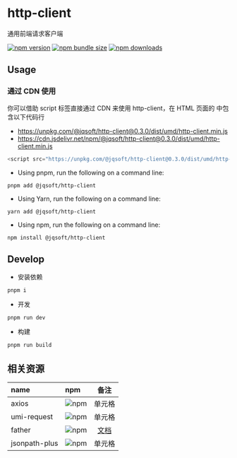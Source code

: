 # http-client

通用前端请求客户端

[![npm version](https://img.shields.io/npm/v/@jqsoft/http-client)](https://www.npmjs.com/package/@jqsoft/http-client)
[![npm bundle size](https://img.shields.io/bundlephobia/min/@jqsoft/http-client)](https://www.npmjs.com/package/@jqsoft/http-client)
[![npm downloads](https://img.shields.io/npm/dm/@jqsoft/http-client)](https://www.npmjs.com/package/@jqsoft/http-client)

## Usage

### 通过 CDN 使用

你可以借助 script 标签直接通过 CDN 来使用 http-client，在 HTML 页面的 <head> 中包含以下代码行

- https://unpkg.com/@jqsoft/http-client@0.3.0/dist/umd/http-client.min.js
- https://cdn.jsdelivr.net/npm/@jqsoft/http-client@0.3.0/dist/umd/http-client.min.js

```js
<script src="https://unpkg.com/@jqsoft/http-client@0.3.0/dist/umd/http-client.min.js"/>
```

- Using pnpm, run the following on a command line:

```shell
pnpm add @jqsoft/http-client
```

- Using Yarn, run the following on a command line:

```shell
yarn add @jqsoft/http-client
```

- Using npm, run the following on a command line:

```shell
npm install @jqsoft/http-client
```

## Develop

- 安装依赖

```shell
pnpm i
```

- 开发

```shell
pnpm run dev
```

- 构建

```shell
pnpm run build
```

## 相关资源

| name          | npm                                                      |                                    备注                                     |
|:--------------|:---------------------------------------------------------|:-------------------------------------------------------------------------:|
| axios         | ![npm](https://img.shields.io/npm/v/axios)               |                                    单元格                                    |
| umi-request   | ![npm](https://img.shields.io/npm/v/umi-request)         |                                    单元格                                    |
| father        | ![npm](https://img.shields.io/npm/v/father?label=father) | [文档](https://github.com/umijs/father/blob/a96c02aee0/docs/guide/index.md) |
| jsonpath-plus | ![npm](https://img.shields.io/npm/v/jsonpath-plus)       |                                    单元格                                    |
